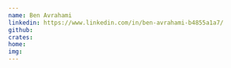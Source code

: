 ```yaml
---
name: Ben Avrahami
linkedin: https://www.linkedin.com/in/ben-avrahami-b4855a1a7/
github:
crates:
home:
img:
---
```

